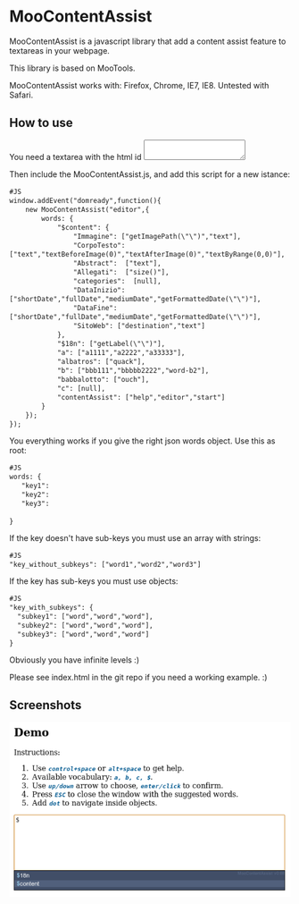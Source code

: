MooContentAssist
===========

MooContentAssist is a javascript library that add a content assist feature to textareas in your webpage.

This library is based on MooTools.

MooContentAssist works with: Firefox, Chrome, IE7, IE8. Untested with Safari.

How to use
----------

You need a textarea with the html id <textarea id="myeditor"></textarea>

Then include the MooContentAssist.js, and add this script for a new istance:
   
    #JS
    window.addEvent("domready",function(){
        new MooContentAssist("editor",{
            words: {
                "$content": {
                    "Immagine": ["getImagePath(\"\")","text"],
                    "CorpoTesto":  ["text","textBeforeImage(0)","textAfterImage(0)","textByRange(0,0)"],
                    "Abstract":  ["text"],
                    "Allegati":  ["size()"],
                    "categories":  [null],
                    "DataInizio":  ["shortDate","fullDate","mediumDate","getFormattedDate(\"\")"],
                    "DataFine":  ["shortDate","fullDate","mediumDate","getFormattedDate(\"\")"],
                    "SitoWeb": ["destination","text"]
                },
                "$18n": ["getLabel(\"\")"],
                "a": ["a1111","a2222","a33333"],
                "albatros": ["quack"],
                "b": ["bbb111","bbbbb2222","word-b2"],
                "babbalotto": ["ouch"],
                "c": [null],
                "contentAssist": ["help","editor","start"]
            }
        });
    });


You everything works if you give the right json words object.
Use this as root: 

    #JS
    words: {
       "key1": 
       "key2": 
       "key3":
    
    }

If the key doesn't have sub-keys you must use an array with strings:

	#JS
	"key_without_subkeys": ["word1","word2","word3"]

If the key has sub-keys you must use objects:

	#JS
	"key_with_subkeys": {
	  "subkey1": ["word","word","word"],
	  "subkey2": ["word","word","word"],
	  "subkey3": ["word","word","word"]
	}

Obviously you have infinite levels :)

Please see index.html in the git repo if you need a working example. :)

Screenshots
-----------

![Screenshot 1](http://github.com/NKjoep/MooContentAssist/raw/master/img/screenshot.png)